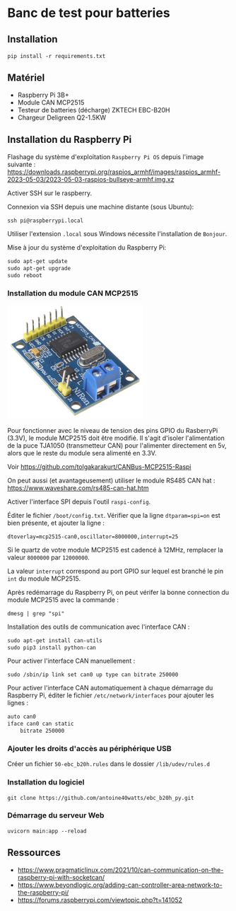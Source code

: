 # Banc de test pour batteries

## Installation

    pip install -r requirements.txt

## Matériel

* Raspberry Pi 3B+
* Module CAN MCP2515
* Testeur de batteries (décharge) ZKTECH EBC-B20H
* Chargeur Deligreen Q2-1.5KW

## Installation du Raspberry Pi

Flashage du système d'exploitation `Raspberry Pi OS` depuis l'image suivante :
https://downloads.raspberrypi.org/raspios_armhf/images/raspios_armhf-2023-05-03/2023-05-03-raspios-bullseye-armhf.img.xz

Activer SSH sur le raspberry.

Connexion via SSH depuis une machine distante (sous Ubuntu):

    ssh pi@raspberrypi.local

Utiliser l'extension `.local` sous Windows nécessite l'installation de `Bonjour`.

Mise à jour du système d'exploitation du Raspberry Pi:

    sudo apt-get update
    sudo apt-get upgrade
    sudo reboot

### Installation du module CAN MCP2515

![MCP2515](https://github.com/antoine40watts/ebc_b20h_py/blob/main/doc/MCP2515%20MODULE.jpg)

Pour fonctionner avec le niveau de tension des pins GPIO du RasberryPi (3.3V), le module MCP2515 doit être modifié. Il s'agit d'isoler l'alimentation de la puce TJA1050 (transmetteur CAN) pour l'alimenter directement en 5v, alors que le reste du module sera alimenté en 3.3V.

Voir https://github.com/tolgakarakurt/CANBus-MCP2515-Raspi

On peut aussi (et avantageusement) utiliser le module RS485 CAN hat : https://www.waveshare.com/rs485-can-hat.htm

Activer l'interface SPI depuis l'outil `raspi-config`.

Éditer le fichier `/boot/config.txt`. Vérifier que la ligne `dtparam=spi=on` est bien présente, et ajouter la ligne :

    dtoverlay=mcp2515-can0,oscillator=8000000,interrupt=25

Si le quartz de votre module MCP2515 est cadencé à 12MHz, remplacer la valeur `8000000` par `12000000`.

La valeur `interrupt` correspond au port GPIO sur lequel est branché le pin `int` du module MCP2515.

Après redémarrage du Raspberry Pi, on peut vérifer la bonne connection du module MCP2515 avec la commande :

    dmesg | grep "spi"

Installation des outils de communication avec l'interface CAN :

    sudo apt-get install can-utils
    sudo pip3 install python-can

Pour activer l'interface CAN manuellement :

    sudo /sbin/ip link set can0 up type can bitrate 250000

Pour activer l'interface CAN automatiquement à chaque démarrage du Raspberry Pi, éditer le fichier `/etc/network/interfaces` pour ajouter les lignes :

    auto can0
    iface can0 can static
        bitrate 250000

### Ajouter les droits d'accès au périphérique USB

Créer un fichier `50-ebc_b20h.rules` dans le dossier `/lib/udev/rules.d`


### Installation du logiciel

    git clone https://github.com/antoine40watts/ebc_b20h_py.git

### Démarrage du serveur Web

    uvicorn main:app --reload

## Ressources

* https://www.pragmaticlinux.com/2021/10/can-communication-on-the-raspberry-pi-with-socketcan/
* https://www.beyondlogic.org/adding-can-controller-area-network-to-the-raspberry-pi/
* https://forums.raspberrypi.com/viewtopic.php?t=141052